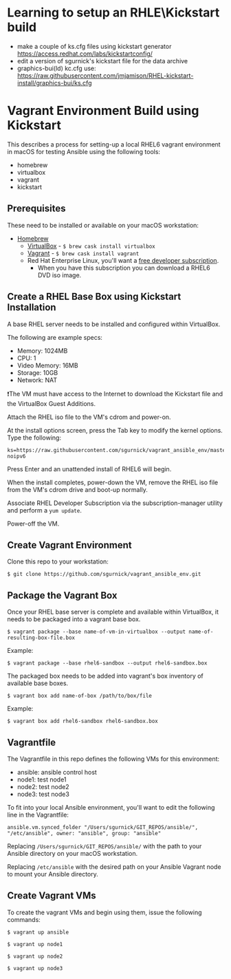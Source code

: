 # Learning to setup an RHLE\Kickstart build

- make a couple of ks.cfg files using kickstart generator <https://access.redhat.com/labs/kickstartconfig/>  
- edit a version of sgurnick's kickstart file for the data archive
- graphics-bui(ld) kc.cfg use: <https://raw.githubusercontent.com/jmjamison/RHEL-kickstart-install/graphics-bui/ks.cfg>

# Vagrant Environment Build using Kickstart

This describes a process for setting-up a local RHEL6 vagrant environment in macOS for testing Ansible using the following tools:
- homebrew
- virtualbox
- vagrant
- kickstart

## Prerequisites

These need to be installed or available on your macOS workstation:
- [Homebrew](https://brew.sh/)
  - [VirtualBox](https://www.virtualbox.org/) - ```$ brew cask install virtualbox```
  - [Vagrant](https://www.vagrantup.com/) - ```$ brew cask install vagrant```
  - Red Hat Enterprise Linux, you'll want a [free developer subscription](https://developers.redhat.com/blog/2016/03/31/no-cost-rhel-developer-subscription-now-available/).
    - When you have this subscription you can download a RHEL6 DVD iso image.

## Create a RHEL Base Box using Kickstart Installation
A base RHEL server needs to be installed and configured within VirtualBox.

The following are example specs:

- Memory: 1024MB
- CPU: 1
- Video Memory: 16MB
- Storage: 10GB
- Network: NAT

:heavy_exclamation_mark:The VM must have access to the Internet to download the Kickstart file and the VirtualBox Guest Additions.

Attach the RHEL iso file to the VM's cdrom and power-on.

At the install options screen, press the Tab key to modify the kernel options. Type the following:
```
ks=https://raw.githubusercontent.com/sgurnick/vagrant_ansible_env/master/ks.cfg noipv6
```
Press Enter and an unattended install of RHEL6 will begin.

When the install completes, power-down the VM, remove the RHEL iso file from the VM's cdrom drive and boot-up normally.

Associate RHEL Developer Subscription via the subscription-manager utility and perform a ```yum update```.

Power-off the VM.

## Create Vagrant Environment
Clone this repo to your workstation:
```
$ git clone https://github.com/sgurnick/vagrant_ansible_env.git
```
## Package the Vagrant Box
Once your RHEL base server is complete and available within VirtualBox, it needs to be packaged into a vagrant base box.

```
$ vagrant package --base name-of-vm-in-virtualbox --output name-of-resulting-box-file.box
```
Example:
```
$ vagrant package --base rhel6-sandbox --output rhel6-sandbox.box
```

The packaged box needs to be added into vagrant's box inventory of available base boxes.
```
$ vagrant box add name-of-box /path/to/box/file
```
Example:
```
$ vagrant box add rhel6-sandbox rhel6-sandbox.box
```

## Vagrantfile
The Vagrantfile in this repo defines the following VMs for this environment:
- ansible: ansible control host
- node1: test node1
- node2: test node2
- node3: test node3

To fit into your local Ansible environment, you'll want to edit the following line in the Vagrantfile:
```
ansible.vm.synced_folder "/Users/sgurnick/GIT_REPOS/ansible/", "/etc/ansible", owner: "ansible", group: "ansible"
```
Replacing ```/Users/sgurnick/GIT_REPOS/ansible/``` with the path to your Ansible directory on your macOS workstation.

Replacing ```/etc/ansible``` with the desired path on your Ansible Vagrant node to mount your Ansible directory. 

## Create Vagrant VMs
To create the vagrant VMs and begin using them, issue the following commands:
```
$ vagrant up ansible

$ vagrant up node1

$ vagrant up node2

$ vagrant up node3
```
